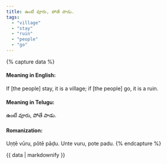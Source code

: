 ```yaml
---
title: ఉంటే వూరు, పోతే పాడు.
tags:
  - "village"
  - "stay"
  - "ruin"
  - "people"
  - "go"
---
```


{% capture data %}
#### Meaning in English:
If [the people] stay, it is a village; if [the people] go, it is a ruin.

#### Meaning in Telugu:
ఉంటే వూరు, పోతే పాడు.

#### Romanization:
Uṇṭē vūru, pōtē pāḍu.
Unte vuru, pote padu.
{% endcapture %}

{{ data | markdownify }}

